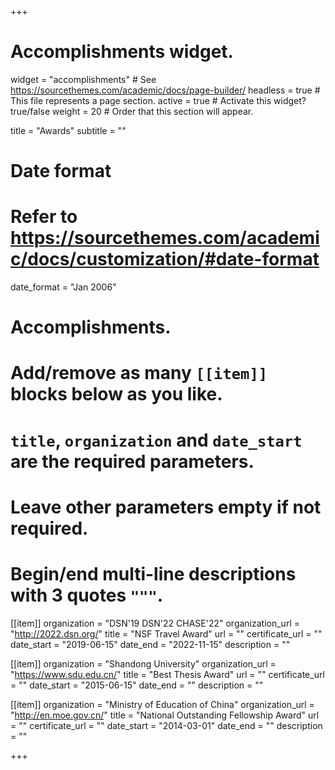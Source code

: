 +++
# Accomplishments widget.
widget = "accomplishments"  # See https://sourcethemes.com/academic/docs/page-builder/
headless = true  # This file represents a page section.
active = true  # Activate this widget? true/false
weight = 20  # Order that this section will appear.

title = "Awards"
subtitle = ""

# Date format
#   Refer to https://sourcethemes.com/academic/docs/customization/#date-format
date_format = "Jan 2006"

# Accomplishments.
#   Add/remove as many `[[item]]` blocks below as you like.
#   `title`, `organization` and `date_start` are the required parameters.
#   Leave other parameters empty if not required.
#   Begin/end multi-line descriptions with 3 quotes `"""`.

[[item]]
  organization = "DSN'19 DSN'22 CHASE'22"
  organization_url = "http://2022.dsn.org/"
  title = "NSF Travel Award"
  url = ""
  certificate_url = ""
  date_start = "2019-06-15"
  date_end = "2022-11-15"
  description = ""

[[item]]
  organization = "Shandong University"
  organization_url = "https://www.sdu.edu.cn/"
  title = "Best Thesis Award"
  url = ""
  certificate_url = ""
  date_start = "2015-06-15"
  date_end = ""
  description = ""

[[item]]
  organization = "Ministry of Education of China"
  organization_url = "http://en.moe.gov.cn/"
  title = "National Outstanding Fellowship Award"
  url = ""
  certificate_url = ""
  date_start = "2014-03-01"
  date_end = ""
  description = ""
  


+++
